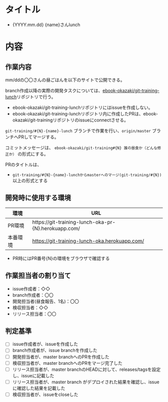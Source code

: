 # タイトル

 - {YYYY.mm.dd} {name}さんlunch

# 内容
## 作業内容

 mm/ddの〇〇さんの昼ごはんを以下のサイトで公開できる。

 branch作成以降の実際の開発タスクについては、[ebook-okazaki/git-training-lunch](https://github.com/ebook-okazaki/git-training-lunch)リポジトリで行う。

 - ebook-okazaki/git-training-lunchリポジトリにはissueを作成しない。
 - ebook-okazaki/git-training-lunchリポジトリ内に作成したPRは、ebook-okazaki/git-trainingリポジトリのissueにconnectさせる。

 `git-training/#{N}-{name}-lunch` ブランチで作業を行い、`origin/master` ブランチへPRしてマージする。

 コミットメッセージは、 `ebook-okazaki/git-training#{N} 誰の昼食か（どんな修正か）` の形式にする。

 PRのタイトルは、
 - `git-training/#{N}-{name}-lunchからmasterへのマージ(git-training/#{N})`
 以上の形式とする

## 開発時に使用する環境

 |環境|URL|
 |---|---|
 |PR環境|https://git-training-lunch-oka-pr-{N}.herokuapp.com/|
 |本番環境|https://git-training-lunch-oka.herokuapp.com/|

 - PR時にはPR番号{N}の環境をブラウザで確認する

## 作業担当者の割り当て

 - issue作成者：◇◇
 - branch作成者：〇〇
 - 開発担当者(昼食報告、1名)：〇〇
 - 検収担当者：◇◇
 - リリース担当者：〇〇

## 判定基準

 - [ ] issue作成者が、issueを作成した
 - [ ] branch作成者が、issue branchを作成した
 - [ ] 開発担当者が、master branchへのPRを作成した
 - [ ] 検収担当者が、master branchへのPRをマージ完了した
 - [ ] リリース担当者が、master branchのHEADに対して、releases/tagsを設定し、issueに記載した
 - [ ] リリース担当者が、master branch がデプロイされた結果を確認し、issueに確認した結果を記載した
 - [ ] 検収担当者が、issueをcloseした